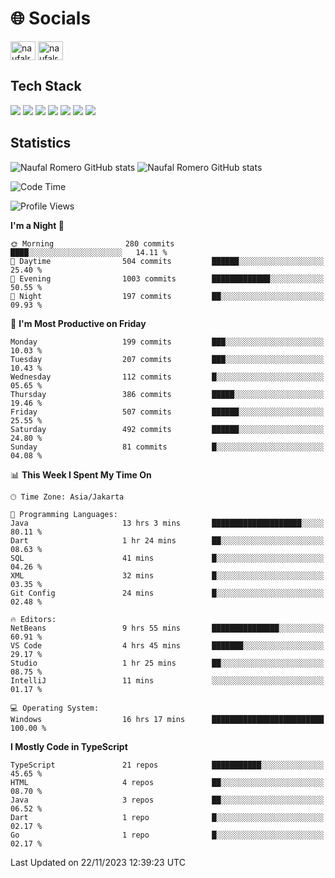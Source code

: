 <h1 align="">🌐 Socials</h1>
<p align="left">
<a href="https://linkedin.com/in/naufal-romero-putra-pratama-9ab816177/" target="blank"><img align="center" src="https://raw.githubusercontent.com/rahuldkjain/github-profile-readme-generator/master/src/images/icons/Social/linked-in-alt.svg" alt="naufalromero" height="30" width="40" /></a>
<a href="https://instagram.com/naufalromero" target="blank"><img align="center" src="https://raw.githubusercontent.com/rahuldkjain/github-profile-readme-generator/master/src/images/icons/Social/instagram.svg" alt="naufalromero" height="30" width="40" /></a>
</p>


<h2 align="">Tech Stack</h2>
<div align="">
  <img src="https://img.shields.io/badge/next.js-000000?style=for-the-badge&logo=nextdotjs&logoColor=white"/>
 <img src="https://img.shields.io/badge/typescript-%23007ACC.svg?style=for-the-badge&logo=typescript&logoColor=white"/>
 <img src="https://img.shields.io/badge/react-%2320232a.svg?style=for-the-badge&logo=react&logoColor=%2361DAFB"/>
 <img src="https://img.shields.io/badge/tailwindcss-%2338B2AC.svg?style=for-the-badge&logo=tailwind-css&logoColor=white"/>
 <img src="https://img.shields.io/badge/Prisma-3982CE?style=for-the-badge&logo=Prisma&logoColor=white"/>
 <img src="https://img.shields.io/badge/javascript-%23323330.svg?style=for-the-badge&logo=javascript&logoColor=%23F7DF1E"/>
 <img src="https://img.shields.io/badge/java-%23ED8B00.svg?style=for-the-badge&logo=openjdk&logoColor=white"/>
</div>


<h2 align="">Statistics</h2>
<div align="">
<img src="https://github-readme-stats-xi-nine-74.vercel.app/api?username=romves&show_icons=true&theme=tokyonight&include_all_commits=true&count_private=true" alt="Naufal Romero GitHub stats"/>
<img src="https://github-readme-stats-xi-nine-74.vercel.app/api/top-langs/?username=romves&theme=tokyonight&hide_border=false&include_all_commits=true&count_private=true&layout=compact" alt="Naufal Romero GitHub stats"/>
</div>

<!--START_SECTION:waka-->
![Code Time](http://img.shields.io/badge/Code%20Time-508%20hrs%2051%20mins-blue)

![Profile Views](http://img.shields.io/badge/Profile%20Views-15-blue)

**I'm a Night 🦉** 

```text
🌞 Morning                280 commits         ████░░░░░░░░░░░░░░░░░░░░░   14.11 % 
🌆 Daytime                504 commits         ██████░░░░░░░░░░░░░░░░░░░   25.40 % 
🌃 Evening                1003 commits        █████████████░░░░░░░░░░░░   50.55 % 
🌙 Night                  197 commits         ██░░░░░░░░░░░░░░░░░░░░░░░   09.93 % 
```
📅 **I'm Most Productive on Friday** 

```text
Monday                   199 commits         ███░░░░░░░░░░░░░░░░░░░░░░   10.03 % 
Tuesday                  207 commits         ███░░░░░░░░░░░░░░░░░░░░░░   10.43 % 
Wednesday                112 commits         █░░░░░░░░░░░░░░░░░░░░░░░░   05.65 % 
Thursday                 386 commits         █████░░░░░░░░░░░░░░░░░░░░   19.46 % 
Friday                   507 commits         ██████░░░░░░░░░░░░░░░░░░░   25.55 % 
Saturday                 492 commits         ██████░░░░░░░░░░░░░░░░░░░   24.80 % 
Sunday                   81 commits          █░░░░░░░░░░░░░░░░░░░░░░░░   04.08 % 
```


📊 **This Week I Spent My Time On** 

```text
🕑︎ Time Zone: Asia/Jakarta

💬 Programming Languages: 
Java                     13 hrs 3 mins       ████████████████████░░░░░   80.11 % 
Dart                     1 hr 24 mins        ██░░░░░░░░░░░░░░░░░░░░░░░   08.63 % 
SQL                      41 mins             █░░░░░░░░░░░░░░░░░░░░░░░░   04.26 % 
XML                      32 mins             █░░░░░░░░░░░░░░░░░░░░░░░░   03.35 % 
Git Config               24 mins             █░░░░░░░░░░░░░░░░░░░░░░░░   02.48 % 

🔥 Editors: 
NetBeans                 9 hrs 55 mins       ███████████████░░░░░░░░░░   60.91 % 
VS Code                  4 hrs 45 mins       ███████░░░░░░░░░░░░░░░░░░   29.17 % 
Studio                   1 hr 25 mins        ██░░░░░░░░░░░░░░░░░░░░░░░   08.75 % 
IntelliJ                 11 mins             ░░░░░░░░░░░░░░░░░░░░░░░░░   01.17 % 

💻 Operating System: 
Windows                  16 hrs 17 mins      █████████████████████████   100.00 % 
```

**I Mostly Code in TypeScript** 

```text
TypeScript               21 repos            ███████████░░░░░░░░░░░░░░   45.65 % 
HTML                     4 repos             ██░░░░░░░░░░░░░░░░░░░░░░░   08.70 % 
Java                     3 repos             ██░░░░░░░░░░░░░░░░░░░░░░░   06.52 % 
Dart                     1 repo              █░░░░░░░░░░░░░░░░░░░░░░░░   02.17 % 
Go                       1 repo              █░░░░░░░░░░░░░░░░░░░░░░░░   02.17 % 
```




 Last Updated on 22/11/2023 12:39:23 UTC
<!--END_SECTION:waka-->

